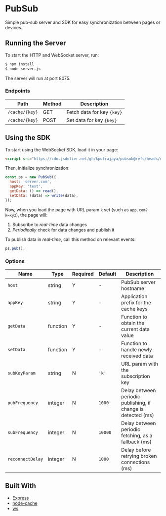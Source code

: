# PubSub

Simple pub-sub server and SDK for easy synchronization between pages or devices.

## Running the Server

To start the HTTP and WebSocket server, run:

```sh
$ npm install
$ node server.js
```

The server will run at port 8075.

### Endpoints

| Path           | Method | Description                |
| -------------- | ------ | -------------------------- |
| `/cache/{key}` | GET    | Fetch data for key `{key}` |
| `/cache/{key}` | POST   | Set data for key `{key}`   |

## Using the SDK

To start using the WebSocket SDK, load it in your page:

```html
<script src="https://cdn.jsdelivr.net/gh/kputrajaya/pubsub@refs/heads/main/sdk.js"></script>
```

Then, initialize synchronization:

```js
const ps = new PubSub({
  host: 'server.com',
  appKey: 'test',
  getData: () => read(),
  setData: (data) => write(data),
});
```

Now, when you load the page with URL param `k` set (such as `app.com?k=xyz`), the page will:

1. Subscribe to _real-time_ data changes
2. _Periodically_ check for data changes and publish it

To publish data in _real-time_, call this method on relevant events:

```js
ps.pub();
```

### Options

| Name             | Type     | Required | Default | Description                                                   |
| ---------------- | -------- | -------- | ------- | ------------------------------------------------------------- |
| `host`           | string   | Y        | -       | PubSub server hostname                                        |
| `appKey`         | string   | Y        | -       | Application prefix for the cache keys                         |
| `getData`        | function | Y        | -       | Function to obtain the current data value                     |
| `setData`        | function | Y        | -       | Function to handle newly received data                        |
| `subKeyParam`    | string   | N        | `'k'`   | URL param with the subscription key                           |
| `pubFrequency`   | integer  | N        | `1000`  | Delay between periodic publishing, if change is detected (ms) |
| `subFrequency`   | integer  | N        | `10000` | Delay between periodic fetching, as a fallback (ms)           |
| `reconnectDelay` | integer  | N        | `1000`  | Delay before retrying broken connections (ms)                 |

## Built With

- [Express](https://expressjs.com/)
- [node-cache](https://www.npmjs.com/package/node-cache)
- [ws](https://www.npmjs.com/package/ws)
